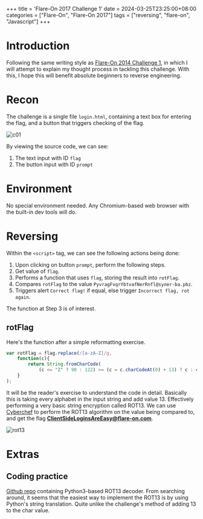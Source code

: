 +++
title = 'Flare-On 2017 Challenge 1'
date = 2024-03-25T23:25:00+08:00
categories = ["Flare-On", "Flare-On 2017"]
tags = ["reversing", "flare-on", "Javascript"]
+++

# Introduction

Following the same writing style as [Flare-On 2014 Challenge 1][f01c01], in
which I will attempt to explain my thought process in tackling this challenge.
With this, I hope this will benefit absolute beginners to reverse engineering.

# Recon

The challenge is a single file `login.html`, containing a text box for entering
the flag, and a button that triggers checking of the flag.

![c01](./flareon2017c01_img01.PNG)

By viewing the source code, we can see:

1. The text input with ID `flag`
2. The button input with ID `prompt`

# Environment

No special environment needed. Any Chromium-based web browser with the built-in
dev tools will do.

# Reversing

Within the `<script>` tag, we can see the following actions being done:

1. Upon clicking on button `prompt`, perform the following steps.
2. Get value of `flag`.
3. Performs a function that uses `flag`, storing the result into `rotFlag`.
4. Compares `rotFlag` to the value `PyvragFvqrYbtvafNerRnfl@syner-ba.pbz`.
5. Triggers alert `Correct flag!` if equal, else trigger `Incorrect flag, rot 
again`.

The function at Step 3 is of interest.

## rotFlag

Here's the function after a simple reformatting exercise.

```javascript
var rotFlag = flag.replace(/[a-zA-Z]/g, 
    function(c){
        return String.fromCharCode(
            (c <= "Z" ? 90 : 122) >= (c = c.charCodeAt(0) + 13) ? c : c - 26);
    }
);
```

It will be the reader's exercise to understand the code in detail. Basically
this is taking every alphabet in the input string and add value 13. Effectively
performing a very basic string encryption called ROT13. We can use
[Cyberchef][cyberchef] to perform the ROT13 algorithm on the value being
compared to, and get the flag **ClientSideLoginsAreEasy@flare-on.com**.

![rot13](./flareon2017c01_img02.PNG)

# Extras

## Coding practice

[Github repo][f17c01gh] containing Python3-based ROT13 decoder. From searching
around, it seems that the easiest way to implement the ROT13 is by using
Python's string translation. Quite unlike the challenge's method of adding 13
to the char value.

[f01c01]: /posts/flareon/2014/f01c01
[cyberchef]: https://gchq.github.io/CyberChef/
[f17c01gh]: https://github.com/junyian/flare-on-2017/tree/main/c01
